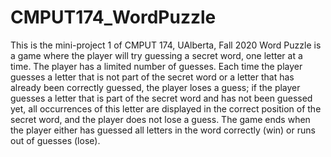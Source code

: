 # CMPUT174_WordPuzzle
This is the mini-project 1 of CMPUT 174, UAlberta, Fall 2020
Word Puzzle is a game where the player will try guessing a secret word, one letter at a time. The player has a limited number of guesses. Each time the player guesses a letter that is not part of the secret word or a letter that has already been correctly guessed, the player loses a guess; if the player guesses a letter that is part of the secret word and has not been guessed yet, all occurrences of this letter are displayed in the correct position of the secret word, and the player does not lose a guess. The game ends when the player either has guessed all letters in the word correctly (win) or runs out of guesses (lose).
